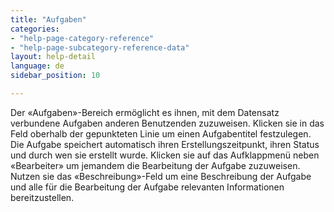 ```yaml
---
title: "Aufgaben"
categories:
- "help-page-category-reference"
- "help-page-subcategory-reference-data"
layout: help-detail
language: de
sidebar_position: 10

---
```


Der &laquo;Aufgaben&raquo;-Bereich ermöglicht es ihnen, mit dem Datensatz verbundene Aufgaben anderen Benutzenden zuzuweisen. Klicken sie in das Feld oberhalb der gepunkteten Linie um einen Aufgabentitel festzulegen. Die Aufgabe speichert automatisch ihren Erstellungszeitpunkt, ihren Status und durch wen sie erstellt wurde. Klicken sie auf das Aufklappmenü neben &laquo;Bearbeiter&raquo; um jemandem die Bearbeitung der Aufgabe zuzuweisen. Nutzen sie das &laquo;Beschreibung&raquo;-Feld um eine Beschreibung der Aufgabe und alle für die Bearbeitung der Aufgabe relevanten Informationen bereitzustellen.
